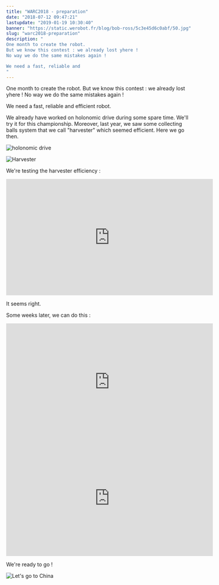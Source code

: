 ```yaml
---
title: "WARC2018 - preparation"
date: "2018-07-12 09:47:21"
lastupdate: "2019-01-19 10:30:40"
banner: "https://static.werobot.fr/blog/bob-ross/5c3e45d6c0abf/50.jpg"
slug: "warc2018-preparation"
description: " 
One month to create the robot.
But we know this contest : we already lost yhere !
No way we do the same mistakes again !

We need a fast, reliable and
"
---
```

One month to create the robot.
But we know this contest : we already lost yhere !
No way we do the same mistakes again !

We need a fast, reliable and efficient robot.

We already have worked on holonomic drive during some spare time. We'll try it for this championship.
Moreover, last year, we saw some collecting balls system that we call "harvester" which seemed efficient. Here we go then.

![holonomic drive](https://static.werobot.fr/blog/bob-ross/5c3e45dc10183/50.jpg "Holonomic drive")

![Harvester](https://static.werobot.fr/blog/bob-ross/5c3e45de66a9c/50.jpg "Harvester")

We're testing the harvester efficiency :
<iframe width="560" height="315" src="https://www.youtube-nocookie.com/embed/1vc02eyuL9Q" frameborder="0" allow="accelerometer; autoplay; encrypted-media; gyroscope; picture-in-picture" allowfullscreen></iframe>

It seems right.

Some weeks later, we can do this :

<iframe width="560" height="315" src="https://www.youtube-nocookie.com/embed/OUYDIZFY_ME" frameborder="0" allow="accelerometer; autoplay; encrypted-media; gyroscope; picture-in-picture" allowfullscreen></iframe>

<iframe width="560" height="315" src="https://www.youtube-nocookie.com/embed/gaDKfcIy5io" frameborder="0" allow="accelerometer; autoplay; encrypted-media; gyroscope; picture-in-picture" allowfullscreen></iframe>

We're ready to go !

![Let's go to China](https://static.werobot.fr/blog/bob-ross/5c3e45d6c0abf/50.jpg "Let's go to China")
    